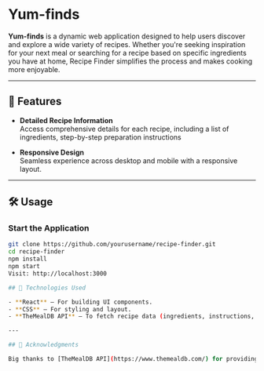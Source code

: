 # Yum-finds

**Yum-finds** is a dynamic web application designed to help users discover and explore a wide variety of recipes. Whether you're seeking inspiration for your next meal or searching for a recipe based on specific ingredients you have at home, Recipe Finder simplifies the process and makes cooking more enjoyable.

---

## 🚀 Features

- **Detailed Recipe Information**  
  Access comprehensive details for each recipe, including a list of ingredients, step-by-step preparation instructions

- **Responsive Design**  
  Seamless experience across desktop and mobile with a responsive layout.

---

## 🛠️ Usage

### Start the Application

```bash
git clone https://github.com/yourusername/recipe-finder.git
cd recipe-finder
npm install
npm start
Visit: http://localhost:3000

## 🧰 Technologies Used

- **React** – For building UI components.
- **CSS** – For styling and layout.
- **TheMealDB API** – To fetch recipe data (ingredients, instructions, images).

---

## 🙌 Acknowledgments

Big thanks to [TheMealDB API](https://www.themealdb.com/) for providing the recipe data that powers this application.



